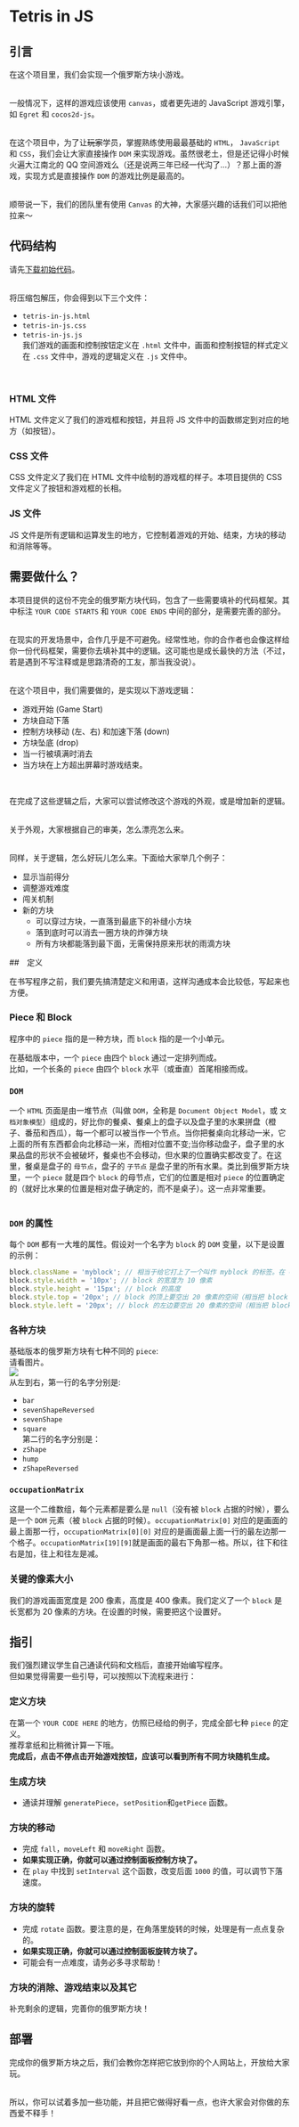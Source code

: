 # Tetris in JS

## 引言
在这个项目里，我们会实现一个俄罗斯方块小游戏。  
<br>

一般情况下，这样的游戏应该使用 `canvas`，或者更先进的 JavaScript 游戏引擎，如 `Egret` 和 `cocos2d-js`。  
<br>

在这个项目中，为了让<s>玩家</s>学员，掌握熟练使用最最基础的 `HTML`， `JavaScript` 和 `CSS`，我们会让大家直接操作 `DOM` 来实现游戏。虽然很老土，但是还记得小时候火遍大江南北的 QQ 空间游戏么（还是说两三年已经一代沟了...）？那上面的游戏，实现方式是直接操作 `DOM` 的游戏比例是最高的。  
<br>

顺带说一下，我们的团队里有使用 `Canvas` 的大神，大家感兴趣的话我们可以把他拉来～  

## 代码结构
请先<a href="../code/tetris-in-js.zip" download="tetris-in-js.zip">下载初始代码</a>。  
<br>

将压缩包解压，你会得到以下三个文件：  
- `tetris-in-js.html`  
- `tetris-in-js.css`  
- `tetris-in-js.js`  
我们游戏的画面和控制按钮定义在 `.html` 文件中，画面和控制按钮的样式定义在 `.css` 文件中，游戏的逻辑定义在 `.js` 文件中。  
<br>

### HTML 文件
HTML 文件定义了我们的游戏框和按钮，并且将 JS 文件中的函数绑定到对应的地方（如按钮）。

### CSS 文件
CSS 文件定义了我们在 HTML 文件中绘制的游戏框的样子。本项目提供的 CSS 文件定义了按钮和游戏框的长相。

### JS 文件
JS 文件是所有逻辑和运算发生的地方，它控制着游戏的开始、结束，方块的移动和消除等等。


## 需要做什么？
本项目提供的这份不完全的俄罗斯方块代码，包含了一些需要填补的代码框架。其中标注 `YOUR CODE STARTS` 和 `YOUR CODE ENDS` 中间的部分，是需要完善的部分。  
<br>

在现实的开发场景中，合作几乎是不可避免。经常性地，你的合作者也会像这样给你一份代码框架，需要你去填补其中的逻辑。这可能也是成长最快的方法（不过，若是遇到不写注释或是思路清奇的工友，那当我没说）。  
<br>

在这个项目中，我们需要做的，是实现以下游戏逻辑：  
- 游戏开始 (Game Start)  
- 方块自动下落  
- 控制方块移动 (左、右) 和加速下落 (down)  
- 方块坠底 (drop)  
- 当一行被填满时消去  
- 当方块在上方超出屏幕时游戏结束。  
<br>

在完成了这些逻辑之后，大家可以尝试修改这个游戏的外观，或是增加新的逻辑。  
<br>

关于外观，大家根据自己的审美，怎么漂亮怎么来。  
<br>

同样，关于逻辑，怎么好玩儿怎么来。下面给大家举几个例子：  
- 显示当前得分  
- 调整游戏难度  
- 闯关机制  
- 新的方块  
  - 可以穿过方块，一直落到最底下的补缝小方块  
  - 落到底时可以消去一圈方块的炸弹方块  
  - 所有方块都能落到最下面，无需保持原来形状的雨滴方块  


##　定义

在书写程序之前，我们要先搞清楚定义和用语，这样沟通成本会比较低，写起来也方便。
<br>

### Piece 和 Block
程序中的 `piece` 指的是一种方块，而 `block` 指的是一个小单元。
<br>

在基础版本中，一个 `piece` 由四个 `block` 通过一定排列而成。  
比如，一个长条的 `piece` 由四个 `block` 水平（或垂直）首尾相接而成。


### `DOM`
一个 `HTML` 页面是由一堆节点（叫做 `DOM`，全称是 `Document Object Model`，或 `文档对象模型`）组成的，好比你的餐桌、餐桌上的盘子以及盘子里的水果拼盘（橙子、番茄和西瓜），每一个都可以被当作一个节点。当你把餐桌向北移动一米，它上面的所有东西都会向北移动一米，而相对位置不变;当你移动盘子，盘子里的水果品盘的形状不会被破坏，餐桌也不会移动，但水果的位置确实都改变了。在这里，餐桌是盘子的 `母节点`，盘子的 `子节点` 是盘子里的所有水果。类比到俄罗斯方块里，一个 `piece` 就是四个 `block` 的母节点，它们的位置是相对 `piece` 的位置确定的（就好比水果的位置是相对盘子确定的，而不是桌子）。这一点非常重要。  
<br>


### `DOM` 的属性
每个 `DOM` 都有一大堆的属性。假设对一个名字为 `block` 的 `DOM` 变量，以下是设置的示例：

```javascript
block.className = 'myblock'; // 相当于给它打上了一个叫作 myblock 的标签。在 CSS 文件中，我们会声明，所有带 myblock 标签的 DOM 都会被染成某种颜色。
block.style.width = '10px'; // block 的宽度为 10 像素
block.style.height = '15px'; // block 的高度
block.style.top = '20px'; // block 的顶上要空出 20 像素的空间（相当把 block 从原来的位置往下移动 20 像素）
block.style.left = '20px'; // block 的左边要空出 20 像素的空间（相当把 block 从原来的位置往右移动 20 像素）
```

### 各种方块
基础版本的俄罗斯方块有七种不同的 `piece`:  
请看图片。  
![](../images/tetris-piece-demo.jpeg)  
从左到右，第一行的名字分别是:  
- `bar`  
- `sevenShapeReversed`  
- `sevenShape`  
- `square`  
第二行的名字分别是：  
- `zShape`  
- `hump`  
- `zShapeReversed`

### `occupationMatrix`
这是一个二维数组，每个元素都是要么是 `null`（没有被 `block` 占据的时候），要么是一个 `DOM` 元素（被 `block` 占据的时候）。`occupationMatrix[0]` 对应的是画面的最上面那一行，`occupationMatrix[0][0]` 对应的是画面最上面一行的最左边那一个格子。`occupationMatrix[19][9]`就是画面的最右下角那一格。所以，往下和往右是加，往上和往左是减。

### 关键的像素大小
我们的游戏画面宽度是 200 像素，高度是 400 像素。我们定义了一个 `block` 是长宽都为 20 像素的方块。在设置的时候，需要把这个设置好。


## 指引
我们强烈建议学生自己通读代码和文档后，直接开始编写程序。  
但如果觉得需要一些引导，可以按照以下流程来进行：

### 定义方块
在第一个 `YOUR CODE HERE` 的地方，仿照已经给的例子，完成全部七种 `piece` 的定义。  
推荐拿纸和比稍微计算一下哦。  
**完成后，点击不停点击开始游戏按钮，应该可以看到所有不同方块随机生成。**  

### 生成方块
- 通读并理解 `generatePiece`，`setPosition`和`getPiece` 函数。  

### 方块的移动
- 完成 `fall`，`moveLeft` 和 `moveRight` 函数。  
- **如果实现正确，你就可以通过控制面板控制方块了。**  
- 在 `play` 中找到 `setInterval` 这个函数，改变后面 `1000` 的值，可以调节下落速度。  

### 方块的旋转
- 完成 `rotate` 函数。要注意的是，在角落里旋转的时候，处理是有一点点复杂的。  
- **如果实现正确，你就可以通过控制面板旋转方块了。**  
- 可能会有一点难度，请务必多寻求帮助！

### 方块的消除、游戏结束以及其它
补充剩余的逻辑，完善你的俄罗斯方块！

## 部署
完成你的俄罗斯方块之后，我们会教你怎样把它放到你的个人网站上，开放给大家玩。  
<br>

所以，你可以试着多加一些功能，并且把它做得好看一点，也许大家会对你做的东西爱不释手！   
<br>

